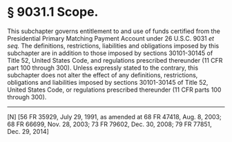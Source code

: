 # § 9031.1   Scope.

This subchapter governs entitlement to and use of funds certified from the Presidential Primary Matching Payment Account under 26 U.S.C. 9031 *et seq.* The definitions, restrictions, liabilities and obligations imposed by this subchapter are in addition to those imposed by sections 30101-30145 of Title 52, United States Code, and regulations prescribed thereunder (11 CFR part 100 through 300). Unless expressly stated to the contrary, this subchapter does not alter the effect of any definitions, restrictions, obligations and liabilities imposed by sections 30101-30145 of Title 52, United States Code, or regulations prescribed thereunder (11 CFR parts 100 through 300).



---

[N] [56 FR 35929, July 29, 1991, as amended at 68 FR 47418, Aug. 8, 2003; 68 FR 66699, Nov. 28, 2003; 73 FR 79602, Dec. 30, 2008; 79 FR 77851, Dec. 29, 2014]




